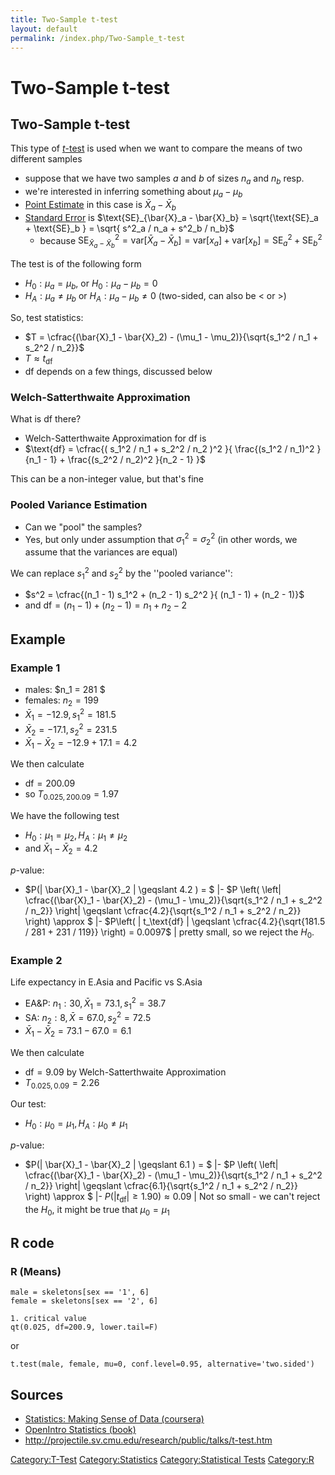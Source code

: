 ```yaml
---
title: Two-Sample t-test
layout: default
permalink: /index.php/Two-Sample_t-test
---
```


# Two-Sample t-test

## Two-Sample t-test
This type of [$t$-test](t-test) is used when we want to compare the means of two different samples
- suppose that we have two samples $a$ and $b$ of sizes $n_a$ and $n_b$ resp.
- we're interested in inferring something about $\mu_a - \mu_b$ 
- [Point Estimate](Point_Estimate) in this case is $\bar{X}_a - \bar{X}_b$
- [Standard Error](Standard_Error) is $\text{SE}_{\bar{X}_a - \bar{X}_b} = \sqrt{\text{SE}_a + \text{SE}_b } = \sqrt{ s^2_a / n_a + s^2_b / n_b}$
  - because $\text{SE}^2_{\bar{X}_a - \bar{X}_b} = \text{var}[\bar{X}_a - \bar{X}_b] = \text{var}[x_a] + \text{var}[x_b] = \text{SE}^2_a + \text{SE}^2_b$


The test is of the following form
- $H_0: \mu_a = \mu_b$, or $H_0: \mu_a - \mu_b = 0$
- $H_A: \mu_a \neq \mu_b$ or $H_A: \mu_a - \mu_b \neq 0$ (two-sided, can also be $<$ or $>$)


So, test statistics:
- $T = \cfrac{(\bar{X}_1 - \bar{X}_2) - (\mu_1 - \mu_2)}{\sqrt{s_1^2 / n_1 + s_2^2 / n_2}}$
- $T \approx t_{\text{df}}$
- $\text{df}$ depends on a few things, discussed below


### Welch-Satterthwaite Approximation
What is $\text{df}$ there?
- Welch-Satterthwaite Approximation for df is
- $\text{df} = \cfrac{( s_1^2 / n_1 + s_2^2 / n_2 )^2 }{ \frac{(s_1^2 / n_1)^2 }{n_1 - 1} + \frac{(s_2^2 / n_2)^2 }{n_2 - 1} }$

This can be a non-integer value, but that's fine


### Pooled Variance Estimation
- Can we "pool" the samples?
- Yes, but only under assumption that $\sigma_1^2 = \sigma_2^2$ (in other words, we assume that the variances are equal)

We can replace $s_1^2$ and $s_2^2$ by the ''pooled variance'':
- $s^2 = \cfrac{(n_1 - 1) s_1^2 + (n_2 - 1) s_2^2 }{ (n_1 - 1) + (n_2 - 1)}$
- and $\text{df} = (n_1 - 1) + (n_2 - 1) = n_1 + n_2 - 2$


## Example
### Example 1
- males: $n_1 = 281 $
- females: $n_2 = 199$
- $\bar{X}_1 = -12.9, s_1^2 = 181.5$
- $\bar{X}_2 = -17.1, s_2^2 = 231.5$
- $\bar{X}_1 - \bar{X}_2 = -12.9 + 17.1 = 4.2$

We then calculate
- $\text{df} = 200.09$
- so $T_{0.025, 200.09} = 1.97$


We have the following test
- $H_0: \mu_1 = \mu_2, H_A: \mu_1 \neq \mu_2$
- and $\bar{X}_1 - \bar{X}_2 = 4.2$


$p$-value:
- $P(|  \bar{X}_1 - \bar{X}_2 |  \geqslant  4.2 ) = $ |- $P \left( \left|  \cfrac{(\bar{X}_1 - \bar{X}_2) - (\mu_1 - \mu_2)}{\sqrt{s_1^2 / n_1 + s_2^2 / n_2}} \right|  \geqslant  \cfrac{4.2}{\sqrt{s_1^2 / n_1 + s_2^2 / n_2}} \right) \approx $ |- $P\left( | t_\text{df} |  \geqslant \cfrac{4.2}{\sqrt{181.5 / 281 + 231 / 119}} \right) = 0.0097$ |
pretty small, so we reject the $H_0$.


### Example 2
Life expectancy in E.Asia and Pacific vs S.Asia
- EA&P: $n_1: 30, \bar{X}_1 = 73.1, s_1^2 = 38.7$
- SA: $n_2: 8, \bar{X} = 67.0, s_2^2 = 72.5$
- $\bar{X}_1 - \bar{X}_2 = 73.1 - 67.0 = 6.1$


We then calculate
- $\text{df} = 9.09$ by Welch-Satterthwaite Approximation
- $T_{0.025, 0.09} = 2.26$


Our test:
- $H_0: \mu_0 = \mu_1, H_A: \mu_0 \neq \mu_1$

$p$-value:
- $P(|  \bar{X}_1 - \bar{X}_2 |  \geqslant  6.1 ) = $ |- $P \left( \left|  \cfrac{(\bar{X}_1 - \bar{X}_2) - (\mu_1 - \mu_2)}{\sqrt{s_1^2 / n_1 + s_2^2 / n_2}} \right|  \geqslant  \cfrac{6.1}{\sqrt{s_1^2 / n_1 + s_2^2 / n_2}} \right) \approx $ |- $P ( | t_\text{df} |  \geqslant 1.90 ) \approx 0.09$ |
Not so small - we can't reject the $H_0$, it might be true that $\mu_0 = \mu_1$

## R code
### R (Means)
```text only
male = skeletons[sex == '1', 6]
female = skeletons[sex == '2', 6]

1. critical value
qt(0.025, df=200.9, lower.tail=F)
```

or 

```text only
t.test(male, female, mu=0, conf.level=0.95, alternative='two.sided')
```


## Sources
- [Statistics: Making Sense of Data (coursera)](Statistics__Making_Sense_of_Data_(coursera))
- [OpenIntro Statistics (book)](OpenIntro_Statistics_(book))
- http://projectile.sv.cmu.edu/research/public/talks/t-test.htm

[Category:T-Test](Category_T-Test)
[Category:Statistics](Category_Statistics)
[Category:Statistical Tests](Category_Statistical_Tests)
[Category:R](Category_R)
